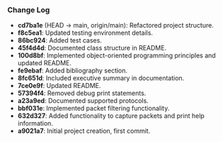 ### Change Log

- **cd7ba1e** (HEAD -> main, origin/main): Refactored project structure.
- **f8c5ea1**: Updated testing environment details.
- **86bc924**: Added test cases.
- **45f4d4d**: Documented class structure in README.
- **100d8bf**: Implemented object-oriented programming principles and updated README.
- **fe9ebaf**: Added bibliography section.
- **8fc651d**: Included executive summary in documentation.
- **7ce0e9f**: Updated README.
- **57394f4**: Removed debug print statements.
- **a23a9ed**: Documented supported protocols.
- **bbf031e**: Implemented packet filtering functionality.
- **632d327**: Added functionality to capture packets and print help information.
- **a9021a7**: Initial project creation, first commit.
